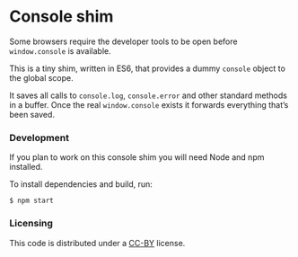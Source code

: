 Console shim
============

Some browsers require the developer tools to be open before `window.console` is available.

This is a tiny shim, written in ES6, that provides a dummy `console` object to the global scope.

It saves all calls to `console.log`, `console.error` and other standard methods in a buffer. Once the real `window.console` exists it forwards everything that’s been saved.


### Development

If you plan to work on this console shim you will need Node and npm installed.

To install dependencies and build, run:

```
$ npm start
```


### Licensing ###

This code is distributed under a <a href="http://creativecommons.org/licenses/by/3.0/">CC-BY</a> license.
